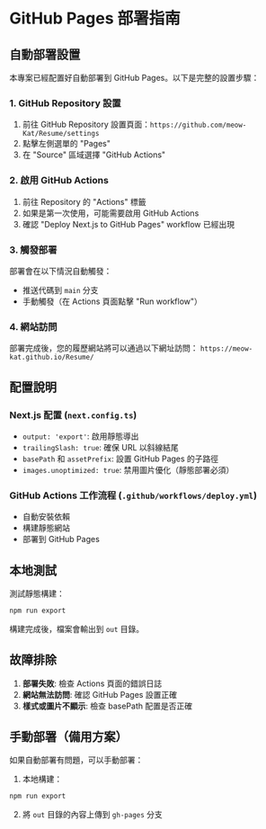 # GitHub Pages 部署指南

## 自動部署設置

本專案已經配置好自動部署到 GitHub Pages。以下是完整的設置步驟：

### 1. GitHub Repository 設置

1. 前往 GitHub Repository 設置頁面：`https://github.com/meow-Kat/Resume/settings`
2. 點擊左側選單的 "Pages"
3. 在 "Source" 區域選擇 "GitHub Actions"

### 2. 啟用 GitHub Actions

1. 前往 Repository 的 "Actions" 標籤
2. 如果是第一次使用，可能需要啟用 GitHub Actions
3. 確認 "Deploy Next.js to GitHub Pages" workflow 已經出現

### 3. 觸發部署

部署會在以下情況自動觸發：
- 推送代碼到 `main` 分支
- 手動觸發（在 Actions 頁面點擊 "Run workflow"）

### 4. 網站訪問

部署完成後，您的履歷網站將可以通過以下網址訪問：
`https://meow-kat.github.io/Resume/`

## 配置說明

### Next.js 配置 (`next.config.ts`)

- `output: 'export'`: 啟用靜態導出
- `trailingSlash: true`: 確保 URL 以斜線結尾
- `basePath` 和 `assetPrefix`: 設置 GitHub Pages 的子路徑
- `images.unoptimized: true`: 禁用圖片優化（靜態部署必須）

### GitHub Actions 工作流程 (`.github/workflows/deploy.yml`)

- 自動安裝依賴
- 構建靜態網站
- 部署到 GitHub Pages

## 本地測試

測試靜態構建：
```bash
npm run export
```

構建完成後，檔案會輸出到 `out` 目錄。

## 故障排除

1. **部署失敗**: 檢查 Actions 頁面的錯誤日誌
2. **網站無法訪問**: 確認 GitHub Pages 設置正確
3. **樣式或圖片不顯示**: 檢查 basePath 配置是否正確

## 手動部署（備用方案）

如果自動部署有問題，可以手動部署：

1. 本地構建：
```bash
npm run export
```

2. 將 `out` 目錄的內容上傳到 `gh-pages` 分支 